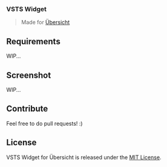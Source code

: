 ### VSTS Widget

> Made for [Übersicht](http://tracesof.net/uebersicht/)

## Requirements

WIP...

## Screenshot

WIP...

## Contribute

Feel free to do pull requests! :)

## License

VSTS Widget for Übersicht is released under the [MIT License](http://www.opensource.org/licenses/MIT).